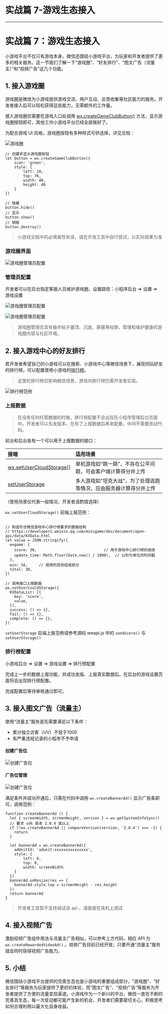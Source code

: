 
# 实战篇 7-游戏生态接入
---

# 实战篇 7：游戏生态接入

小游戏平台不仅只有游戏本身，微信还围绕小游戏平台，为玩家和开发者提供了更多的相关服务。这一节我们了解一下“游戏圈”、“好友排行”、“图文广告（流量主）”和“视频广告”这几个功能。

## 1\. 接入游戏圈

游戏圈是微信为小游戏提供游戏交流、用户互动、反馈收集等社区能力的服务。开发者接入后可以轻松获得这些能力，无需额外的工作量。

接入游戏圈仅需要在游戏入口处调用 [wx.createGameClubButton\(\)](https://developers.weixin.qq.com/minigame/dev/document/open-api/game-club/wx.createGameClubButton.html) 方法，显示游戏圈按钮即可，其他工作小游戏平台已经全部做好了。

为配合游戏 UI 风格，游戏圈按钮有多种样式可供选择，详见文档：

![游戏圈](https://p1-jj.byteimg.com/tos-cn-i-t2oaga2asx/gold-user-assets/2018/9/13/165d2d11fe55cd0f~tplv-t2oaga2asx-image.image)

```
// 创建并显示游戏圈按钮
let button = wx.createGameClubButton({
    icon: 'green',
    style: {
        left: 10,
        top: 76,
        width: 40,
        height: 40
    }
})

// 隐藏
button.hide()
// 显示
button.show()
// 销毁
button.destroy()
```

> 小游戏文档中的必填属性有误，请在开发工具中自行尝试，以实际效果为准

### 游戏圈界面

![游戏圈管理员配置](https://p1-jj.byteimg.com/tos-cn-i-t2oaga2asx/gold-user-assets/2018/9/13/165d2d1bb7cf6a6e~tplv-t2oaga2asx-image.image)

### 管理员配置

开发者可以在后台指定客服人员维护游戏圈，设置路径：小程序后台 => 设置 => 游戏设置

![游戏圈管理员配置](https://p1-jj.byteimg.com/tos-cn-i-t2oaga2asx/gold-user-assets/2018/9/12/165ccfedfa2b93b9~tplv-t2oaga2asx-image.image)

![游戏圈管理员配置](https://p1-jj.byteimg.com/tos-cn-i-t2oaga2asx/gold-user-assets/2018/9/12/165ccfedfa5eb7f9~tplv-t2oaga2asx-image.image)

> 游戏圈管理员具有操作帖子置顶、沉底、屏蔽等权限，管理和维护健康的游戏圈内容与社区环境。

## 2\. 接入游戏中心的好友排行

若开发者希望自己的小游戏可以在搜索、小游戏中心等微信场景下，展现同玩好友的排行榜，可以配置使用小游戏的[排行榜](https://developers.weixin.qq.com/minigame/dev/tutorial/open-ability/ranklist.html)。

> 这里的排行榜仅影响微信场景，游戏内排行榜仍需开发者实现。

![排行榜范例](https://p1-jj.byteimg.com/tos-cn-i-t2oaga2asx/gold-user-assets/2018/9/12/165ccfedfa7ff1d2~tplv-t2oaga2asx-image.image)

### 上报数据

> 在没有任何托管数据的时候，排行榜配置不会出现在小程序管理后台页面中。开发者可以先发版本，在有了上报数据后再来配置，中间不需要改动代码。

前台和后台各有一个可以用于上报数据的接口：

| 接端 | 适用场景 |
| :-- | :-- |
| [wx.setUserCloudStorage\(\)](https://developers.weixin.qq.com/minigame/dev/document/open-api/data/wx.setUserCloudStorage.html) | 单机游戏如“跳一跳”，不存在公平问题，可由客户端计算得分并上传 |
| [setUserStorage](https://developers.weixin.qq.com/minigame/dev/document/open-api/data/setUserStorage.html) | 多人游戏如“坦克大战”，为了处理逃跑等情况，应由服务器计算得分并上传 |

（使用场景仅代表一般情况，开发者请酌情选择）

`wx.setUserCloudStorage()` 前端上报范例：

```

// 构造符合微信游戏中心排行榜要求的数据结构
// https://developers.weixin.qq.com/minigame/dev/document/open-api/data/KVData.html
let value = JSON.stringify({
  wxgame: {
    score: 30,                              // 用于游戏中心排行榜的成绩
    update_time: Math.floor(Date.now() / 1000),  // 以秒为单位的时间戳
  },
  win: 16,     // 成绩的其他组成部分
  total: 30,
})

// 调用接口上报数据
wx.setUserCouldStorage({
  KVDataList: [{
    key: 'score',
    value,
  }],
  success: () => {},
  fail: () => {},
  complete: () => {},
})
```

`setUserStorage` 后端上报范例请参考源码 weapi.js 中的 `sendScore()` 与 `setUserStorage()`

### 排行榜配置

小游戏后台 => 设置 => 游戏设置 => 排行榜配置

完成上一步的数据上报功能，并成功发版、上报真实数据后。在后台的游戏设置页面将会出现排行榜配置。

完成配置后等待审核通过即可。

## 3\. 接入图文广告（流量主）

使用“流量主”服务首先需要满足以下条件：

- 累计独立访客（UV）不低于1000
- 有严重违规记录的小程序不予申请

#### 创建广告位

![创建广告位](https://p1-jj.byteimg.com/tos-cn-i-t2oaga2asx/gold-user-assets/2018/9/12/165ccfedfa806f70~tplv-t2oaga2asx-image.image)

#### 广告位管理

![创建广告位](https://p1-jj.byteimg.com/tos-cn-i-t2oaga2asx/gold-user-assets/2018/9/12/165ccfee1f8cda71~tplv-t2oaga2asx-image.image)

满足条件并成功开通后，只需在代码中调用 `wx.createBannerAd()` 显示广告条即可，调用范例：

```
function createBannerAd () {
  let { screenWidth, screenHeight, version } = wx.getSystemInfoSync()
  // 要求 sdk 版本 2.0.4 或以上
  if (!wx.createBannerAd || compareVersion(version, '2.0.4') === -1) {
    return
  }
  
  let bannerAd = wx.createBannerAd({
    adUnitId: 'adunit-xxxxxxxxxxxxxxx',
    style: {
        left: 0,
        top: 0,
        width: screenWidth
    }
  })
  bannerAd.onResize(res => {
    bannerAd.style.top = screenHeight - res.height
  })
  return bannerAd
}
```

> 开发者工具暂不支持调试该 api ，请直接在真机上调试

## 4\. 接入视频广告

激励视频广告组件用法与流量主广告相似，可以参考上方代码，相应 API 为 `wx.createRewardedVideoAd()` 。视频广告目前已经开放，只要开通“流量主”服务就会同时获得视频广告能力。

## 5\. 小结

微信围绕小游戏平台提供的完善生态也是小游戏的重要组成部分，“游戏圈”、“好友排行”等服务为玩家提供了更好的体验，而“图文广告”、“视频广告”等服务为开发者提供了方便的流量变现渠道。小游戏作为一个新兴的平台，微信一直在不断的完善其生态，每一次变动都可能产生新的机会，开发者们需要密切关心，积极思考如何合理利用以最大化自身收益。
    